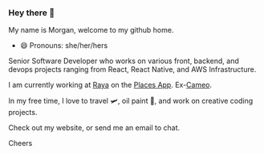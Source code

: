 ### Hey there 👋

My name is Morgan, welcome to my github home.
- 😄 Pronouns: she/her/hers

Senior Software Developer who works on various front, backend, and devops projects ranging from React, React Native, and AWS Infrastructure.

I am currently working at [Raya](https://www.rayatheapp.com) on the [Places App](https://placestheapp.com). Ex-[Cameo](https://www.cameo.com).

In my free time, I love to travel 🛩, oil paint 🎨, and work on creative coding projects.

Check out my website, or send me an email to chat. 

Cheers
